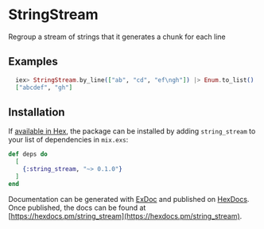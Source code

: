 # StringStream

Regroup a stream of strings that it generates a chunk for each line
## Examples
```elixir
  iex> StringStream.by_line(["ab", "cd", "ef\ngh"]) |> Enum.to_list()
  ["abcdef", "gh"]
```
    

## Installation

If [available in Hex](https://hex.pm/docs/publish), the package can be installed
by adding `string_stream` to your list of dependencies in `mix.exs`:

```elixir
def deps do
  [
    {:string_stream, "~> 0.1.0"}
  ]
end
```

Documentation can be generated with [ExDoc](https://github.com/elixir-lang/ex_doc)
and published on [HexDocs](https://hexdocs.pm). Once published, the docs can
be found at [https://hexdocs.pm/string_stream](https://hexdocs.pm/string_stream).

